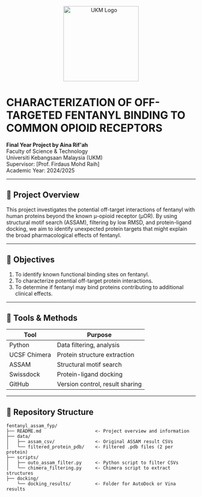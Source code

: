 <p align="center">
  <img src="https://www.ukm.my/fst/wp-content/uploads/2022/01/logo_UKM_WATAN_FST_tulisanHitam_BI-01.png" alt="UKM Logo" width="200"/>
</p>

# CHARACTERIZATION OF OFF-TARGETED FENTANYL BINDING TO COMMON OPIOID RECEPTORS

**Final Year Project by Aina Rif'ah**  
Faculty of Science & Technology  
Universiti Kebangsaan Malaysia (UKM)  
Supervisor: [Prof. Firdaus Mohd Raih]  
Academic Year: 2024/2025

---

## 📌 Project Overview

This project investigates the potential off-target interactions of fentanyl with human proteins beyond the known μ-opioid receptor (μOR). By using structural motif search (ASSAM), filtering by low RMSD, and protein-ligand docking, we aim to identify unexpected protein targets that might explain the broad pharmacological effects of fentanyl.

---

## 🎯 Objectives

1. To identify known functional binding sites on fentanyl.
2. To characterize potential off-target protein interactions.
3. To determine if fentanyl may bind proteins contributing to additional clinical effects.

---

## 🧰 Tools & Methods

| Tool              | Purpose                                      |
|-------------------|----------------------------------------------|
| Python            | Data filtering, analysis                     |
| UCSF Chimera      | Protein structure extraction                 |
| ASSAM             | Structural motif search                      |
| Swissdock         | Protein-ligand docking                       |
| GitHub            | Version control, result sharing              |

---

## 📁 Repository Structure

```plaintext
fentanyl_assam_fyp/
├── README.md                    <- Project overview and information
├── data/
│   ├── assam_csv/               <- Original ASSAM result CSVs
│   └── filtered_protein_pdb/    <- Filtered .pdb files (2 per protein)
├── scripts/
│   ├── outo_assam_filter.py     <- Python script to filter CSVs
│   └── chimera_filtering.py     <- Chimera script to extract structures
├── docking/
    └── docking_results/         <- Folder for AutoDock or Vina results
